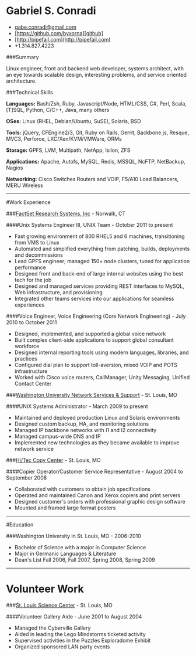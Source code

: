 [github]: https://github.com/byxorna "GitHub"
[email]: mailto:gabe.conradi@gmail.com
[factset]: http://www.factset.com "FactSet Research Systems"
[nss]: http://nss.wustl.edu/ "Washington University Network Services"
[hitec]: http://www.hiteccopy.com/ "Hi/Tec Copy Center"
[slsc]: http://www.slsc.org/ "St. Louis Science Center"

Gabriel S. Conradi
==================

- [gabe.conradi@gmail.com][email]
- [https://github.com/byxorna][github]
- [http://pipefail.com](http://pipefail.com)
- +1.314.827.4223

###Summary

Linux engineer, front and backend web developer, systems architect, with an eye towards scalable design, interesting problems, and service oriented architecture.

###Technical Skills

__Languages:__ Bash/Zsh, Ruby, Javascript/Node, HTML/CSS, C\#, Perl, Scala, [T]SQL, Python, C/C++, Java, many others

__OSes:__ Linux (RHEL, Debian/Ubuntu, SuSE), Solaris, BSD

__Tools:__ jQuery, CFEngine2/3, Git, Ruby on Rails, Gerrit, Backbone.js, Resque, MVC3, Perforce, LXC/Xen/KVM/VMWare, ORMs

__Storage:__ GPFS, LVM, Multipath, NetApp, Isilon, ZFS

__Applications:__ Apache, Autofs, MySQL, Redis, MSSQL, NcFTP, NetBackup, Nagios

__Networking:__ Cisco Switches Routers and VOIP, F5/A10 Load Balancers, MERU Wireless

***

#Work Experience

###[FactSet Research Systems, Inc][factset] - Norwalk, CT

####Unix Systems Engineer III, UNIX Team - October 2011 to present

- Fast growing environment of 800 RHEL5 and 6 machines, transitioning from VMS to Linux 
- Automated and simplified everything from patching, builds, deployments and decommissions 
- Lead GPFS engineer; managed 150+ node clusters, tuned for application performance 
- Designed front and back-end of large internal websites using the best tech for the job 
- Designed and managed services providing REST interfaces to MySQL, Web infrastructure, and provisioning
- Integrated other teams services into our applications for seamless experiences


####Voice Engineer, Voice Engineering (Core Network Engineering) - July 2010 to October 2011

- Designed, implemented, and supported a global voice network 
- Built complex client-side applications to support global consultant workforce 
- Designed internal reporting tools using modern languages, libraries, and practices 
- Configured dial plan to support toll-aversion, mixed VOIP and POTS infrastructure 
- Worked with Cisco voice routers, CallManager, Unity Messaging, Unified Contact Center


###[Washington University Network Services & Support][nss] - St. Louis, MO

####UNIX Systems Administrator - March 2009 to present

- Maintained and deployed production Linux and Solaris environments 
- Designed custom backup, HA, and monitoring solutions 
- Managed IP backbone networks with I1 and I2 connectivity 
- Managed campus-wide DNS and IP 
- Implemented new technologies as they became available to improve network service 


###[Hi/Tec Copy Center][hitec] - St. Louis, MO

####Copier Operator/Customer Service Representative - August 2004 to September 2008

- Collaborated with customers to obtain job specifications 
- Operated and maintained Canon and Xerox copiers and print servers 
- Designed customer's orders with professional graphic design software 
- Mounted and framed large format posters 

***

#Education

###Washington University in St. Louis, MO - 2006-2010

- Bachelor of Science with a major in Computer Science
- Major in Germanic Languages & Literature
- Dean's List Fall 2006, Fall 2007, Spring 2008, Spring 2009

***

Volunteer Work
==============

###[St. Louis Science Center][slsc] - St. Louis, MO

####Volunteer Gallery Aide - June 2001 to August 2004

- Managed the Cyberville Gallery 
- Aided in leading the Lego Mindstorms ticketed activity 
- Supervised activities in the Puzzles Exploradome Exhibit 
- Organized sponsored LAN party events 

